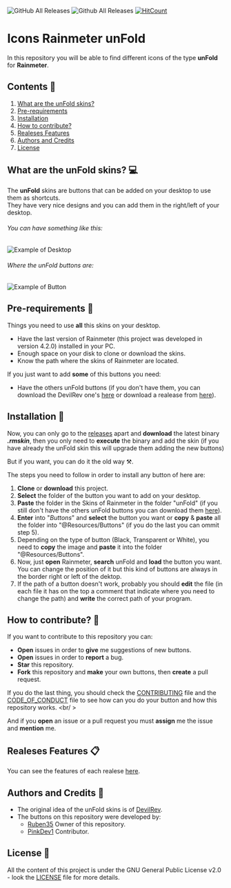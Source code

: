 ![GitHub All Releases](https://img.shields.io/github/downloads/Ruben35/Icons-unFold-Rainmeter/total.svg?color=informational) ![Github All Releases](https://img.shields.io/badge/license-GNU%20GPLv2-informational.svg) [![HitCount](http://hits.dwyl.io/Ruben35/https://github.com/Ruben35/Icons-unFold-Rainmeter.svg)](http://hits.dwyl.io/Ruben35/https://github.com/Ruben35/Icons-unFold-Rainmeter)
# Icons Rainmeter unFold
In this repository you will be able to find different icons of the type **unFold** for **Rainmeter**.
## Contents :bookmark_tabs:
1. [What are the unFold skins?](https://github.com/Ruben35/Icons-unFold-Rainmeter#what-are-the-unfold-skins-computer)
2. [Pre-requirements](https://github.com/Ruben35/Icons-unFold-Rainmeter#pre-requirements-memo)
3. [Installation](https://github.com/Ruben35/Icons-unFold-Rainmeter#installation-wrench)
4. [How to contribute?](https://github.com/Ruben35/Icons-unFold-Rainmeter#how-to-contribute-balloon)
5. [Realeses Features](https://github.com/Ruben35/Icons-unFold-Rainmeter#realeses-features-clipboard)
6. [Authors and Credits](https://github.com/Ruben35/Icons-unFold-Rainmeter#authors-and-credits-book)
7. [License](https://github.com/Ruben35/Icons-unFold-Rainmeter#license-page_with_curl)
## What are the unFold skins? :computer:
The **unFold** skins are buttons that can be added on your desktop to use them as shortcuts.<br />
They have very nice designs and you can add them in the right/left of your desktop.
###### You can have something like this:
![Example of Desktop](https://user-images.githubusercontent.com/30848819/50526747-ca391480-0aa9-11e9-832c-b93dbca7e8d7.jpg)
###### Where the unFold buttons are:
![Example of Button](https://user-images.githubusercontent.com/30848819/50526744-bdb4bc00-0aa9-11e9-8cbb-c4e4d81813f8.jpg)
## Pre-requirements :memo:
Things you need to use **all** this skins on your desktop.
* Have the last version of Rainmeter (this project was developed in version 4.2.0) installed in your PC.
* Enough space on your disk to clone or download the skins.
* Know the path where the skins of Rainmeter are located.

If you just want to add **some** of this buttons you need:
* Have the others unFold buttons (if you don't have them, you can download the DevilRev one's [here](https://www.deviantart.com/devilrev/art/unFold-A-Launcher-618503449) or download a realease from [here](https://github.com/Ruben35/Icons-unFold-Rainmeter/releases)).
## Installation :wrench:
Now, you can only go to the [releases](https://github.com/Ruben35/Icons-unFold-Rainmeter/releases) apart and **download** the latest binary **_.rmskin_**, then you only need to **execute** the binary and add the skin (if you have already the unFold skin this will upgrade them adding the new buttons)

But if you want, you can do it the old way :hammer_and_pick:. 

The steps you need to follow in order to install any button of here are:
1. **Clone** or **download** this project.
2. **Select** the folder of the button you want to add on your desktop.
3. **Paste** the folder in the Skins of Rainmeter in the folder "unFold" (if you still don't have the others unFold buttons you can download them [here](https://www.deviantart.com/devilrev/art/unFold-A-Launcher-618503449)).
4. **Enter** into "_Buttons_" and **select** the button you want or **copy** & **paste** all the folder into "@Resources/Buttons" (if you do the last you can ommit step 5).
5. Depending on the type of button (Black, Transparent or White), you need to **copy** the image and **paste** it into the folder "@Resources/Buttons".
6. Now, just **open** Rainmeter, **search** unFold and **load** the button you want. You can change the position of it but this kind of buttons are always in the border right or left of the dektop.
7. If the path of a button doesn't work, probably you should **edit** the file (in each file it has on the top a comment that indicate where you need to change the path) and **write** the correct path of your program.
## How to contribute? :balloon:
If you want to contribute to this repository you can:
* **Open** issues in order to **give** me suggestions of new buttons.
* **Open** issues in order to **report** a bug.
* **Star** this repository.
* **Fork** this repository and **make** your own buttons, then **create** a pull request.

If you do the last thing, you should check the [CONTRIBUTING](https://github.com/Ruben35/Icons-unFold-Rainmeter/blob/master/CONTRIBUTING.md) file and the [CODE_OF_CONDUCT](https://github.com/Ruben35/Icons-unFold-Rainmeter/blob/master/CODE_OF_CONDUCT.md) file to see how can you do your button and how this repository works. <br/ >

And if you **open** an issue or a pull request you must **assign** me the issue and **mention** me.
## Realeses Features :clipboard:
You can see the features of each realese [here](https://github.com/Ruben35/Icons-unFold-Rainmeter/blob/master/REALESES_FEATURES.md).
## Authors and Credits :book:
* The original idea of the unFold skins is of [DevilRev](https://www.deviantart.com/devilrev).
* The buttons on this repository were developed by:
    - [Ruben35](https://github.com/Ruben35) Owner of this repository.
    - [PinkDev1](https://github.com/PinkDev1) Contributor.
## License :page_with_curl:
All the content of this project is under the GNU General Public License v2.0 - look the [LICENSE](https://github.com/Ruben35/Icons-unFold-Rainmeter/blob/master/LICENSE) file for more details.
